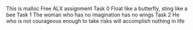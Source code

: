 This is malloc Free ALX assignment
Task 0 Float like a butterfly, sting like a bee
Task 1 The woman who has no imagination has no wings
Task 2 He who is not courageous enough to take risks will accomplish nothing in life
